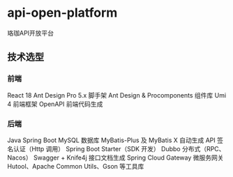 # api-open-platform
珞珈API开放平台
## 技术选型
### 前端
React 18
Ant Design Pro 5.x 脚手架
Ant Design & Procomponents 组件库
Umi 4 前端框架
OpenAPI 前端代码生成
### 后端
Java Spring Boot
MySQL 数据库
MyBatis-Plus 及 MyBatis X 自动生成
API 签名认证（Http 调用）
Spring Boot Starter（SDK 开发）
Dubbo 分布式（RPC、Nacos）
Swagger + Knife4j 接口文档生成
Spring Cloud Gateway 微服务网关
Hutool、Apache Common Utils、Gson 等工具库
